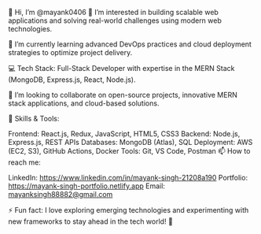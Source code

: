 👋 Hi, I’m @mayank0406
👀 I’m interested in building scalable web applications and solving real-world challenges using modern web technologies.

🌱 I’m currently learning advanced DevOps practices and cloud deployment strategies to optimize project delivery.

💻 Tech Stack: Full-Stack Developer with expertise in the MERN Stack (MongoDB, Express.js, React, Node.js).

💞️ I’m looking to collaborate on open-source projects, innovative MERN stack applications, and cloud-based solutions.

🚀 Skills & Tools:

Frontend: React.js, Redux, JavaScript, HTML5, CSS3
Backend: Node.js, Express.js, REST APIs
Databases: MongoDB (Atlas), SQL
Deployment: AWS (EC2, S3), GitHub Actions, Docker
Tools: Git, VS Code, Postman
📫 How to reach me:

LinkedIn: https://www.linkedin.com/in/mayank-singh-21208a190
Portfolio: https://mayank-singh-portfolio.netlify.app
Email: mayanksingh88882@gmail.com

⚡ Fun fact: I love exploring emerging technologies and experimenting with new frameworks to stay ahead in the tech world! 🚀
